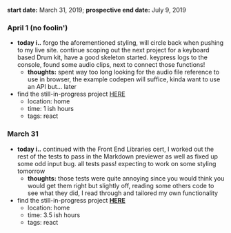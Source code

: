**start date:** March 31, 2019; **prospective end date:** July 9, 2019

### April 1 (no foolin')
- **today i..** forgo the aforementioned styling, will circle back when pushing to my live site. continue scoping out the next project for a keyboard based Drum kit, have a good skeleton started. keypress logs to the console, found some audio clips, next to connect those functions!
  - **thoughts:** spent way too long looking for the audio file reference to use in browser, the example codepen will suffice, kinda want to use an API but... later
- find the still-in-progress project [HERE](https://codepen.io/haleyelder/full/EMyveL)
  - location: home
  - time: 1 ish hours
  - tags: react


### March 31
- **today i..** continued with the Front End Libraries cert, I worked out the rest of the tests to pass in the Markdown previewer as well as fixed up some odd input bug. all tests pass! expecting to work on some styling tomorrow
  - **thoughts:** those tests were quite annoying since you would think you would get them right but slightly off, reading some others code to see what they did, I read through and tailored my own functionality
- find the still-in-progress project **[HERE](https://codepen.io/haleyelder/full/wOGxZV)**
  - location: home
  - time: 3.5 ish hours
  - tags: react
